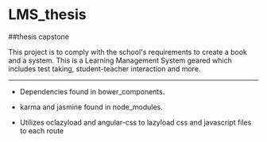 # LMS_thesis
##thesis capstone

This project is to comply with the school's requirements to create a book and a system.
This is a Learning Management System geared which includes test taking, student-teacher interaction and more.

_____________

* Dependencies found in bower_components. 
* karma and jasmine found in node_modules.

* Utilizes oclazyload and angular-css to lazyload css and javascript files to each route
